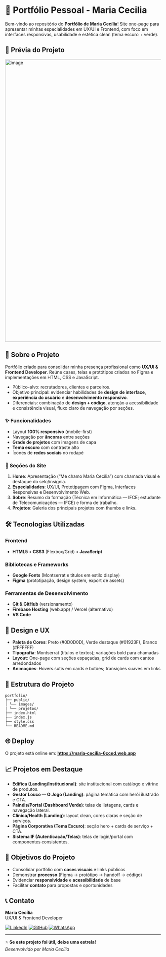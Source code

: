 # 🌟 Portfólio Pessoal - Maria Cecilia

Bem-vindo ao repositório do **Portfólio de Maria Cecília**! Site one-page para apresentar minhas especialidades em UX/UI e Frontend, com foco em interfaces responsivas, usabilidade e estética clean (tema escuro + verde).

## 📸 Prévia do Projeto
<img width="1866" height="911" alt="image" src="https://github.com/user-attachments/assets/2b07eaae-e3de-4c68-9801-23468f75d769" />


## 🚀 Sobre o Projeto
Portfólio criado para consolidar minha presença profissional como **UX/UI & Frontend Developer**. Reúne cases, telas e protótipos criados no Figma e implementações em HTML, CSS e JavaScript.

- Público-alvo: recrutadores, clientes e parceiros.
- Objetivo principal: evidenciar habilidades de **design de interface**, **experiência do usuário** e **desenvolvimento responsivo**.
- Diferenciais: combinação de **design + código**, atenção a acessibilidade e consistência visual, fluxo claro de navegação por seções.

### ✨ Funcionalidades
- Layout **100% responsivo** (mobile-first)
- Navegação por **âncoras** entre seções
- **Grade de projetos** com imagens de capa
- **Tema escuro** com contraste alto
- Ícones de **redes sociais** no rodapé

### 📱 Seções do Site
1. **Home**: Apresentação (“Me chamo Maria Cecília”) com chamada visual e destaque do selo/insígnia.
2. **Especialidades**: UX/UI, Prototipagem com Figma, Interfaces Responsivas e Desenvolvimento Web.
3. **Sobre**: Resumo da formação (Técnica em Informática — IFCE; estudante de Telecomunicações — IFCE) e forma de trabalho.
4. **Projetos**: Galeria dos principais projetos com thumbs e links.

## 🛠️ Tecnologias Utilizadas

### Frontend
- **HTML5** • **CSS3** (Flexbox/Grid) • **JavaScript**

### Bibliotecas e Frameworks
- **Google Fonts** (Montserrat e títulos em estilo display)
- **Figma** (prototipação, design system, export de assets)

### Ferramentas de Desenvolvimento
- **Git & GitHub** (versionamento)
- **Firebase Hosting** (web.app) / Vercel (alternativo)
- **VS Code**

## 🎨 Design e UX
- **Paleta de Cores**: Preto (#0D0D0D), Verde destaque (#01923F), Branco (#FFFFFF)
- **Tipografia**: Montserrat (títulos e textos); variações bold para chamadas
- **Layout**: One-page com seções espaçadas, grid de cards com cantos arredondados
- **Animações**: Hovers sutis em cards e botões; transições suaves em links

## 📂 Estrutura do Projeto

```
portfolio/
├── public/
│ └── images/
| └── projetos/
├── index.html
├── index.js
├── style.css
└── README.md
```

## 🌐 Deploy
O projeto está online em: **https://maria-cecilia-6cced.web.app**

## 📈 Projetos em Destaque
- **Edifica (Landing/Institucional)**: site institucional com catálogo e vitrine de produtos.
- **Gestor Louco — O Jogo (Landing)**: página temática com herói ilustrado e CTA. 
- **Painéis/Portal (Dashboard Verde)**: telas de listagens, cards e navegação lateral. 
- **Clínica/Health (Landing)**: layout clean, cores claras e seção de serviços. 
- **Página Corporativa (Tema Escuro)**: seção hero + cards de serviço + CTA.
- **Sistema IF (Autenticação/Telas)**: telas de login/portal com componentes consistentes.

## 🎯 Objetivos do Projeto
- Consolidar portfólio com **cases visuais** e links públicos
- Demonstrar **processo** (Figma → protótipo → handoff → código)
- Evidenciar **responsividade** e **acessibilidade** de base
- Facilitar **contato** para propostas e oportunidades

## 📞 Contato
**Maria Cecília**  
UX/UI & Frontend Developer

[![LinkedIn](https://img.shields.io/badge/LinkedIn-0077B5?style=for-the-badge&logo=linkedin&logoColor=white)](https://www.linkedin.com/in/maria-cecilia-freitas-fonteles)
[![GitHub](https://img.shields.io/badge/GitHub-100000?style=for-the-badge&logo=github&logoColor=white)](https://github.com/cecilia2904)
[![WhatsApp](https://img.shields.io/badge/WhatsApp-25D366?style=for-the-badge&logo=whatsapp&logoColor=white)](https://wa.me/85996959732)

---

⭐ **Se este projeto foi útil, deixe uma estrela!**  
_Desenvolvido por Maria Cecília_
